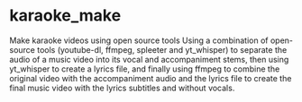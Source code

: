 # karaoke_make
Make karaoke videos using open source tools 
Using a combination of open-source tools (youtube-dl, ffmpeg, spleeter and yt_whisper) to separate the audio of a music video into its vocal and accompaniment stems, then using yt_whisper to create a lyrics file, and finally using ffmpeg to combine the original video with the accompaniment audio and the lyrics file to create the final music video with the lyrics subtitles and without vocals.
